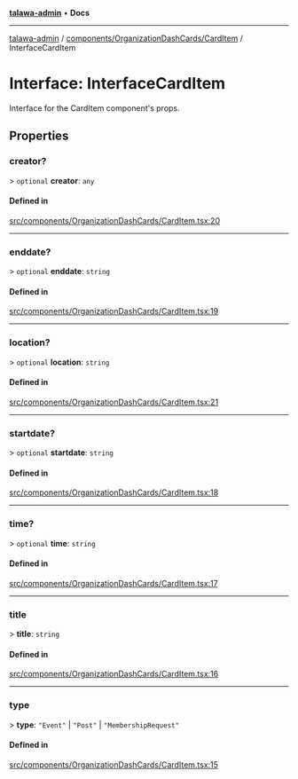 [**talawa-admin**](../../../../README.md) • **Docs**

***

[talawa-admin](../../../../modules.md) / [components/OrganizationDashCards/CardItem](../README.md) / InterfaceCardItem

# Interface: InterfaceCardItem

Interface for the CardItem component's props.

## Properties

### creator?

\> `optional` **creator**: `any`

#### Defined in

[src/components/OrganizationDashCards/CardItem.tsx:20](https://github.com/PalisadoesFoundation/talawa-admin/blob/c49a58cefb47697eb25ed53aa1ef6d685c772d3e/src/components/OrganizationDashCards/CardItem.tsx#L20)

***

### enddate?

\> `optional` **enddate**: `string`

#### Defined in

[src/components/OrganizationDashCards/CardItem.tsx:19](https://github.com/PalisadoesFoundation/talawa-admin/blob/c49a58cefb47697eb25ed53aa1ef6d685c772d3e/src/components/OrganizationDashCards/CardItem.tsx#L19)

***

### location?

\> `optional` **location**: `string`

#### Defined in

[src/components/OrganizationDashCards/CardItem.tsx:21](https://github.com/PalisadoesFoundation/talawa-admin/blob/c49a58cefb47697eb25ed53aa1ef6d685c772d3e/src/components/OrganizationDashCards/CardItem.tsx#L21)

***

### startdate?

\> `optional` **startdate**: `string`

#### Defined in

[src/components/OrganizationDashCards/CardItem.tsx:18](https://github.com/PalisadoesFoundation/talawa-admin/blob/c49a58cefb47697eb25ed53aa1ef6d685c772d3e/src/components/OrganizationDashCards/CardItem.tsx#L18)

***

### time?

\> `optional` **time**: `string`

#### Defined in

[src/components/OrganizationDashCards/CardItem.tsx:17](https://github.com/PalisadoesFoundation/talawa-admin/blob/c49a58cefb47697eb25ed53aa1ef6d685c772d3e/src/components/OrganizationDashCards/CardItem.tsx#L17)

***

### title

\> **title**: `string`

#### Defined in

[src/components/OrganizationDashCards/CardItem.tsx:16](https://github.com/PalisadoesFoundation/talawa-admin/blob/c49a58cefb47697eb25ed53aa1ef6d685c772d3e/src/components/OrganizationDashCards/CardItem.tsx#L16)

***

### type

\> **type**: `"Event"` \| `"Post"` \| `"MembershipRequest"`

#### Defined in

[src/components/OrganizationDashCards/CardItem.tsx:15](https://github.com/PalisadoesFoundation/talawa-admin/blob/c49a58cefb47697eb25ed53aa1ef6d685c772d3e/src/components/OrganizationDashCards/CardItem.tsx#L15)
